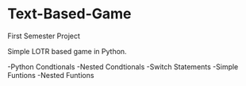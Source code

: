 # Text-Based-Game
First Semester Project

Simple LOTR based game in Python. 


-Python Condtionals
-Nested Condtionals
-Switch Statements
-Simple Funtions
-Nested Funtions

